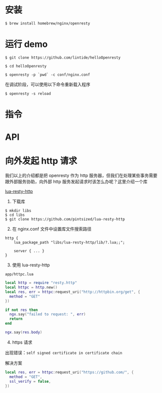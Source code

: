 # 安装
```
$ brew install homebrew/nginx/openresty
```

# 运行 demo
```
$ git clone https://github.com/lintide/helloOpenresty

$ cd helloOpenresty

$ openresty -p `pwd` -c conf/nginx.conf
```

在调试阶段，可以使用以下命令重新载入程序

```
$ openresty -s reload
```

# 指令

# API

# 向外发起 http 请求

我们以上的介绍都是把 openresty 作为 http 服务器，但我们在处理某些事务需要跟外部服务协助，向外部 http 服务发起请求时该怎么办呢？这里介绍一个库

[lua-resty-http](https://github.com/pintsized/lua-resty-http)

1. 下载库
  ```
  $ mkdir libs
  $ cd libs
  $ git clone https://github.com/pintsized/lua-resty-http
  ```

2. 在 nginx.conf 文件中设置库文件搜索路径
  ```
  http {
      lua_package_path "libs/lua-resty-http/lib/?.lua;;";

      server { ... }
  }
  ```

3. 使用 lua-resty-http

  `app/httpc.lua`
  ```lua
  local http = require "resty.http"
  local httpc = http.new()
  local res, err = httpc:request_uri("http://httpbin.org/get", {
    method = "GET"
  })

  if not res then
    ngx.say("failed to request: ", err)
    return
  end

  ngx.say(res.body)
  ```

4. https 请求

  出现错误：`self signed certificate in certificate chain`

  解决方案
  ```lua
  local res, err = httpc:request_uri("https://github.com/", {
    method = "GET",
    ssl_verify = false,
  })
  ```
